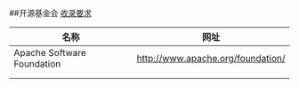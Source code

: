 ##开源基金会
[收录要求](README.md#基金会录入标准)

| 名称                                                   	| 网址                              	|
|--------------------------------------------------------	|-----------------------------------	|
| Apache Software Foundation                                  | http://www.apache.org/foundation/                                	|
|                                   |                                	|
|                                   |                                	|
